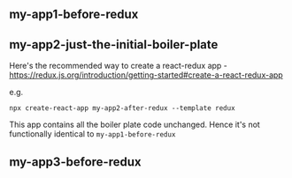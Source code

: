 ## my-app1-before-redux


## my-app2-just-the-initial-boiler-plate


Here's the recommended way to create a react-redux app - https://redux.js.org/introduction/getting-started#create-a-react-redux-app

e.g.

```angular2html
npx create-react-app my-app2-after-redux --template redux

```

This app contains all the boiler plate code unchanged. Hence it's not functionally identical to `my-app1-before-redux`



## my-app3-before-redux
